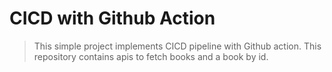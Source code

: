 # CICD with Github Action

> This simple project implements CICD pipeline with Github action. This repository contains apis to fetch books and a book by id.
